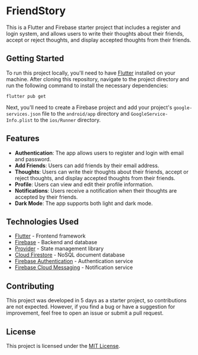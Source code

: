 # FriendStory

This is a Flutter and Firebase starter project that includes a register and login system, and allows users to write their thoughts about their friends, accept or reject thoughts, and display accepted thoughts from their friends. 

## Getting Started

To run this project locally, you'll need to have [Flutter](https://flutter.dev/docs/get-started/install) installed on your machine. After cloning this repository, navigate to the project directory and run the following command to install the necessary dependencies:

```
flutter pub get
```

Next, you'll need to create a Firebase project and add your project's `google-services.json` file to the `android/app` directory and `GoogleService-Info.plist` to the `ios/Runner` directory.

## Features

- **Authentication**: The app allows users to register and login with email and password. 
- **Add Friends**: Users can add friends by their email address.
- **Thoughts**: Users can write their thoughts about their friends, accept or reject thoughts, and display accepted thoughts from their friends.
- **Profile**: Users can view and edit their profile information.
- **Notifications**: Users receive a notification when their thoughts are accepted by their friends.
- **Dark Mode**: The app supports both light and dark mode.

## Technologies Used

- [Flutter](https://flutter.dev/) - Frontend framework
- [Firebase](https://firebase.google.com/) - Backend and database
- [Provider](https://pub.dev/packages/provider) - State management library
- [Cloud Firestore](https://firebase.google.com/products/firestore) - NoSQL document database
- [Firebase Authentication](https://firebase.google.com/products/auth) - Authentication service
- [Firebase Cloud Messaging](https://firebase.google.com/products/cloud-messaging) - Notification service

## Contributing

This project was developed in 5 days as a starter project, so contributions are not expected. However, if you find a bug or have a suggestion for improvement, feel free to open an issue or submit a pull request.

## License

This project is licensed under the [MIT License](https://opensource.org/licenses/MIT).

